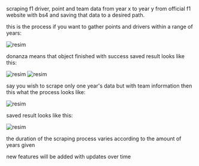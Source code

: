 scraping f1 driver, point and team data from year x to year y from official f1 website with bs4 and saving that data to a desired path. 

this is the process if you want to gather points and drivers within a range of years:

![resim](https://user-images.githubusercontent.com/71318378/157092624-5c605542-70b0-4efb-839e-d7310f42c354.png)

donanza means that object finished with success
saved result looks like this:

![resim](https://user-images.githubusercontent.com/71318378/157092812-7321a15e-415a-4a2d-90f1-cf0906859522.png)
![resim](https://user-images.githubusercontent.com/71318378/157092880-c5785511-968d-4582-af89-74a9451e6c74.png)

say you wish to scrape only one year's data but with team information then this what the process looks like:

![resim](https://user-images.githubusercontent.com/71318378/157093042-d82d62d7-e610-438f-838e-7a4b39b82512.png)

saved result looks like this:

![resim](https://user-images.githubusercontent.com/71318378/157093139-8fb111c1-a323-4dc5-a570-262102fead00.png)


the duration of the scraping process varies according to the amount of years given

new features will be added with updates over time
